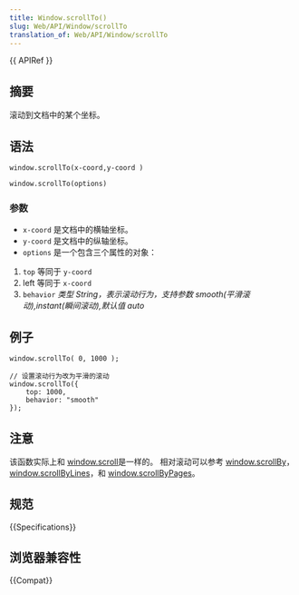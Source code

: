 ```yaml
---
title: Window.scrollTo()
slug: Web/API/Window/scrollTo
translation_of: Web/API/Window/scrollTo
---
```

{{ APIRef }}

## 摘要

滚动到文档中的某个坐标。

## 语法

```plain
window.scrollTo(x-coord,y-coord )

window.scrollTo(options)
```

### 参数

- `x-coord` 是文档中的横轴坐标。
- `y-coord` 是文档中的纵轴坐标。
- `options` 是一个包含三个属性的对象：

1.  `top` 等同于 `y-coord`
2.  left 等同于 `x-coord`
3.  `behavior` _类型 String，表示滚动行为，支持参数 smooth(平滑滚动),instant(瞬间滚动),默认值 auto_

## 例子

```plain
window.scrollTo( 0, 1000 );

// 设置滚动行为改为平滑的滚动
window.scrollTo({
    top: 1000,
    behavior: "smooth"
});
```

## 注意

该函数实际上和 [window.scroll](/en-US/docs/DOM/Window.scroll)是一样的。 相对滚动可以参考 [window.scrollBy](/en-US/docs/DOM/Window.scrollBy)，[window.scrollByLines](/en-US/docs/DOM/Window.scrollByLines)，和 [window.scrollByPages](/en-US/docs/DOM/Window.scrollByPages)。

## 规范

{{Specifications}}

## 浏览器兼容性

{{Compat}}
